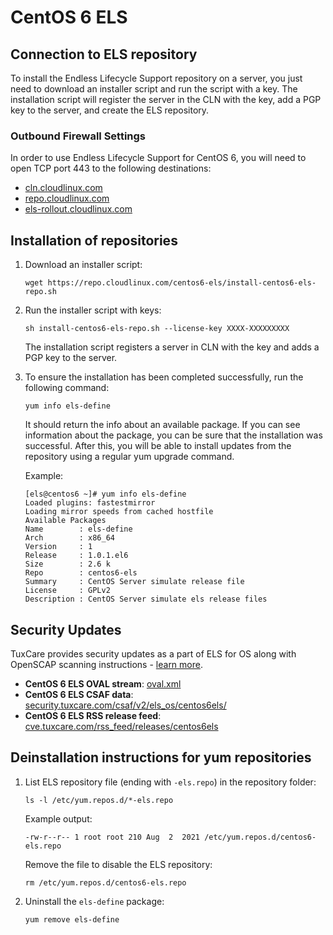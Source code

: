 # CentOS 6 ELS

## Connection to ELS repository

To install the Endless Lifecycle Support repository on a server, you just need to download an installer script and run the script with a key. The installation script will register the server in the CLN with the key, add a PGP key to the server, and create the ELS repository.

### Outbound Firewall Settings

In order to use Endless Lifecycle Support for CentOS 6, you will need to open TCP port 443 to the following destinations:

* [cln.cloudlinux.com](http://cln.cloudlinux.com)
* [repo.cloudlinux.com](http://repo.cloudlinux.com)
* [els-rollout.cloudlinux.com](https://els-rollout.cloudlinux.com/)

## Installation of repositories

1. Download an installer script:

   <CodeWithCopy>

   ```
   wget https://repo.cloudlinux.com/centos6-els/install-centos6-els-repo.sh
   ```

   </CodeWithCopy>

2. Run the installer script with keys:

   <CodeWithCopy>

   ```
   sh install-centos6-els-repo.sh --license-key XXXX-XXXXXXXXX
   ```

   </CodeWithCopy>

   The installation script registers a server in CLN with the key and adds a PGP key to the server.

3. To ensure the installation has been completed successfully, run the following command:

   <CodeWithCopy>

   ```
   yum info els-define
   ```

   </CodeWithCopy>

   It should return the info about an available package. If you can see information about the package, you can be sure that the installation was successful. After this, you will be able to install updates from the repository using a regular yum upgrade command.

   Example:

   ```
   [els@centos6 ~]# yum info els-define
   Loaded plugins: fastestmirror
   Loading mirror speeds from cached hostfile
   Available Packages
   Name        : els-define
   Arch        : x86_64
   Version     : 1
   Release     : 1.0.1.el6
   Size        : 2.6 k
   Repo        : centos6-els
   Summary     : CentOS Server simulate release file
   License     : GPLv2
   Description : CentOS Server simulate els release files
   ```

## Security Updates

TuxCare provides security updates as a part of ELS for OS along with OpenSCAP scanning instructions - [learn more](/security-updates).

* **CentOS 6 ELS OVAL stream**: [oval.xml](https://security.tuxcare.com/oval/els_os/centos6els/oval.xml)
* **CentOS 6 ELS CSAF data**: [security.tuxcare.com/csaf/v2/els_os/centos6els/](https://security.tuxcare.com/csaf/v2/els_os/centos6els/)
* **CentOS 6 ELS RSS release feed**: [cve.tuxcare.com/rss_feed/releases/centos6els](https://cve.tuxcare.com/rss_feed/releases/centos6els)

## Deinstallation instructions for yum repositories

1. List ELS repository file (ending with `-els.repo`) in the repository folder:

   <CodeWithCopy>

   ```
   ls -l /etc/yum.repos.d/*-els.repo
   ```

   </CodeWithCopy>

   Example output:
   ```
   -rw-r--r-- 1 root root 210 Aug  2  2021 /etc/yum.repos.d/centos6-els.repo
   ```

   Remove the file to disable the ELS repository:

   <CodeWithCopy>

   ```
   rm /etc/yum.repos.d/centos6-els.repo
   ```

   </CodeWithCopy>

2. Uninstall the `els-define` package:

   <CodeWithCopy>

   ```
   yum remove els-define
   ```

   </CodeWithCopy>
